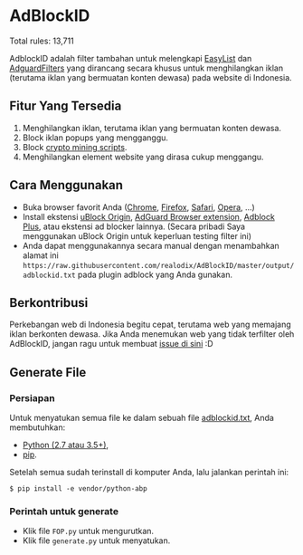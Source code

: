 # AdBlockID

Total rules: 13,711

AdblockID adalah filter tambahan untuk melengkapi [EasyList](https://github.com/easylist/easylist) dan [AdguardFilters](https://github.com/AdguardTeam/AdguardFilters) yang dirancang secara khusus untuk menghilangkan iklan (terutama iklan yang bermuatan konten dewasa) pada website di Indonesia.


## Fitur Yang Tersedia
1. Menghilangkan iklan, terutama iklan yang bermuatan konten dewasa.
2. Block iklan popups yang mengganggu.
3. Block [crypto mining scripts](https://www.mycryptopedia.com/crypto-mining-scripts/).
4. Menghilangkan element website yang dirasa cukup menggangu.


## Cara Menggunakan
- Buka browser favorit Anda ([Chrome](https://www.google.com/chrome/), [Firefox](https://www.mozilla.org/firefox/), [Safari](http://www.apple.com/safari/), [Opera](http://www.opera.com/), ...)
- Install ekstensi [uBlock Origin](https://github.com/gorhill/uBlock#installation), [AdGuard Browser extension](https://adguard.com/en/adguard-browser-extension/overview.html), [Adblock Plus](https://adblockplus.org), atau ekstensi ad blocker lainnya. (Secara pribadi Saya menggunakan uBlock Origin untuk keperluan testing filter ini)
- Anda dapat menggunakannya secara manual dengan menambahkan alamat ini `https://raw.githubusercontent.com/realodix/AdBlockID/master/output/adblockid.txt` pada plugin adblock yang Anda gunakan.


## Berkontribusi
Perkebangan web di Indonesia begitu cepat, terutama web yang memajang iklan berkonten dewasa. Jika Anda menemukan web yang tidak terfilter oleh AdBlockID, jangan ragu untuk membuat [issue di sini](https://github.com/realodix/AdBlockID/issues) :D


## Generate File

### Persiapan
Untuk menyatukan semua file ke dalam sebuah file [adblockid.txt](https://raw.githubusercontent.com/realodix/AdBlockID/master/output/adblockid.txt), Anda membutuhkan:

* [Python (2.7 atau 3.5+)](https://www.python.org/downloads/),
* [pip](https://pypi.org/project/pip/).

Setelah semua sudah terinstall di komputer Anda, lalu jalankan perintah ini:

`$ pip install -e vendor/python-abp`

### Perintah untuk generate
* Klik file `FOP.py` untuk mengurutkan.
* Klik file `generate.py` untuk menyatukan.
